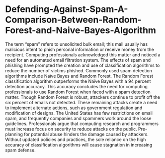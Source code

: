 # Defending-Against-Spam-A-Comparison-Between-Random-Forest-and-Naive-Bayes-Algorithm
The term “spam” refers to unsolicited bulk email; this mail usually has malicious intent to phish personal information or receive money from the recipient. Computing professionals acknowledged this matter and noticed a need for an automated email filtration system. The effects of spam and phishing have prompted the creation and use of classification algorithms to reduce the number of victims phished. Commonly used spam detection algorithms include Naïve Bayes and Random Forest. The Random Forest classification algorithm outperforms the Naïve Bayes with a 94 percent detection accuracy. This accuracy concludes the need for computing professionals to use Random Forest when faced with a spam detection matter. Though Random Forest is robust, attackers continue to profit off the six percent of emails not detected. These remaining attacks create a need to implement alternate actions, such as government regulation and modification of designs. The United States has few restrictions on email spam, and frequently companies and spammers work around the loose guidelines. Professionals argue that computing research and programmers must increase focus on security to reduce attacks on the public. Pre-planning for potential abuse hinders the damage caused by attackers. Without updated policies and practices, the sole reliance on the high accuracy of classification algorithms will cause stagnation in increasing spam defense.
